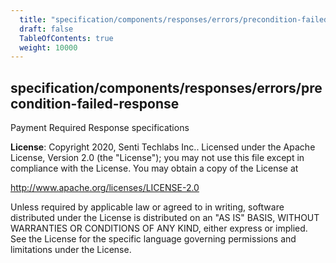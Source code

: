 ```yaml
---
  title: "specification/components/responses/errors/precondition-failed-response"
  draft: false
  TableOfContents: true
  weight: 10000
---
```

<a name="module_specification/components/responses/errors/precondition-failed-response"></a>

## specification/components/responses/errors/precondition-failed-response
Payment Required Response specifications

**License**: Copyright 2020, Senti Techlabs Inc..
Licensed under the Apache License, Version 2.0 (the &quot;License&quot;);
you may not use this file except in compliance with the License.
You may obtain a copy of the License at

   http://www.apache.org/licenses/LICENSE-2.0

Unless required by applicable law or agreed to in writing, software
distributed under the License is distributed on an &quot;AS IS&quot; BASIS,
WITHOUT WARRANTIES OR CONDITIONS OF ANY KIND, either express or implied.
See the License for the specific language governing permissions and
limitations under the License.  
